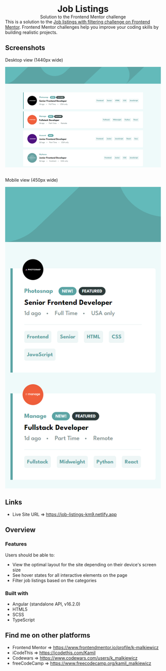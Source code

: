<h1 align="center" style="margin: 0">Job Listings</h1>
<p align="center" style="margin: 0">Solution to the Frontend Mentor challenge</p>

<hr style="background: #fff">

<p style="margin-top: -30px">This is a solution to the <a href="https://www.frontendmentor.io/challenges/job-listings-with-filtering-ivstIPCt">Job listings with filtering challenge on Frontend Mentor</a>. Frontend Mentor challenges help you improve your coding skills by building realistic projects.</p>

## Screenshots

Desktop view (1440px wide)

<img src="./src/assets/screenshots/screenshot_desktop.png">

<hr style="background: #fff">

Mobile view (450px wide)

<img src="./src/assets/screenshots/screenshot_mobile.png" style="text-align: center">

## Links

- Live Site URL ⇒ https://job-listings-km9.netlify.app

## Overview

### Features

Users should be able to:

- View the optimal layout for the site depending on their device's screen size
- See hover states for all interactive elements on the page
- Filter job listings based on the categories

### Built with

- Angular (standalone API, v16.2.0)
- HTML5
- SCSS
- TypeScript

## Find me on other platforms

- Frontend Mentor ⇒ https://www.frontendmentor.io/profile/k-malkiewicz
- iCodeThis ⇒ https://icodethis.com/Kamil
- Codewars ⇒ https://www.codewars.com/users/k_malkiewicz
- freeCodeCamp ⇒ https://www.freecodecamp.org/kamil_malkiewicz